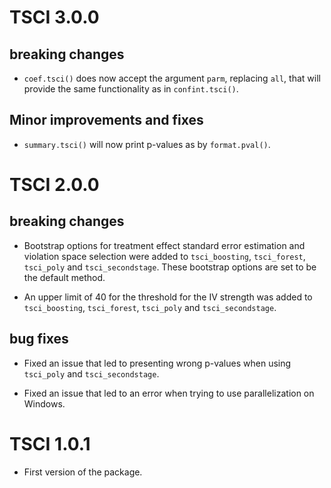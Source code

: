 # TSCI 3.0.0

## breaking changes

* `coef.tsci()` does now accept the argument `parm`, replacing `all`, that will provide the same
  functionality as in `confint.tsci()`. 
  
## Minor improvements and fixes

* `summary.tsci()` will now print p-values as by `format.pval()`.

# TSCI 2.0.0

## breaking changes

* Bootstrap options for treatment effect standard error estimation and
  violation space selection were added to `tsci_boosting`, `tsci_forest`, 
  `tsci_poly` and `tsci_secondstage`. These bootstrap options are set to be the default method.
  
* An upper limit of 40 for the threshold for the IV strength was added to `tsci_boosting`, `tsci_forest`, 
  `tsci_poly` and `tsci_secondstage`.
  
## bug fixes

* Fixed an issue that led to presenting wrong p-values when using `tsci_poly` and `tsci_secondstage`.

* Fixed an issue that led to an error when trying to use parallelization on Windows.


# TSCI 1.0.1

* First version of the package. 
